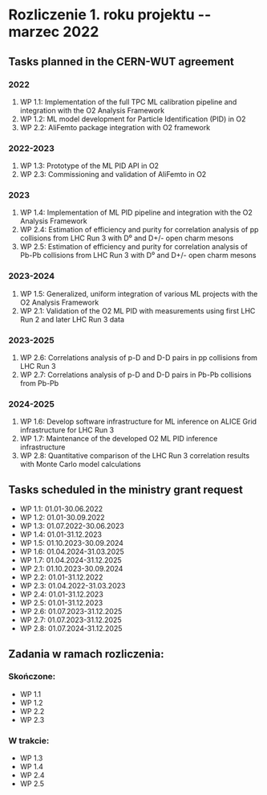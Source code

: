# Rozliczenie 1. roku projektu -- marzec 2022

## Tasks planned in the CERN-WUT agreement

### 2022
1. WP 1.1: Implementation of the full TPC ML calibration pipeline and integration with the O2 Analysis Framework
2. WP 1.2: ML model development for Particle Identification (PID) in O2
3. WP 2.2: AliFemto package integration with O2 framework

### 2022-2023
1. WP 1.3: Prototype of the ML PID API in O2
2. WP 2.3: Commissioning and validation of AliFemto in O2

### 2023
1. WP 1.4: Implementation of ML PID pipeline and integration with the O2 Analysis Framework
2. WP 2.4: Estimation of efficiency and purity for correlation analysis of pp collisions from LHC Run 3 with D⁰ and D+/- open charm mesons
3. WP 2.5: Estimation of efficiency and purity for correlation analysis of Pb-Pb collisions from LHC Run 3 with D⁰ and D+/- open charm mesons

### 2023-2024
1. WP 1.5: Generalized, uniform integration of various ML projects with the O2 Analysis Framework
2. WP 2.1: Validation of the O2 ML PID with measurements using first LHC Run 2 and later LHC Run 3 data

### 2023-2025
1. WP 2.6: Correlations analysis of p-D and D-D pairs in pp collisions from LHC Run 3
2. WP 2.7: Correlations analysis of p-D and D-D pairs in Pb-Pb collisions from Pb-Pb

### 2024-2025
1. WP 1.6: Develop software infrastructure for ML inference on ALICE Grid infrastructure for LHC Run 3
2. WP 1.7: Maintenance of the developed O2 ML PID inference infrastructure
3. WP 2.8: Quantitative comparison of the LHC Run 3 correlation results with Monte Carlo model calculations

## Tasks scheduled in the ministry grant request

- WP 1.1: 01.01-30.06.2022
- WP 1.2: 01.01-30.09.2022
- WP 1.3: 01.07.2022-30.06.2023
- WP 1.4: 01.01-31.12.2023
- WP 1.5: 01.10.2023-30.09.2024
- WP 1.6: 01.04.2024-31.03.2025
- WP 1.7: 01.04.2024-31.12.2025
- WP 2.1: 01.10.2023-30.09.2024
- WP 2.2: 01.01-31.12.2022
- WP 2.3: 01.04.2022-31.03.2023
- WP 2.4: 01.01-31.12.2023
- WP 2.5: 01.01-31.12.2023
- WP 2.6: 01.07.2023-31.12.2025
- WP 2.7: 01.07.2023-31.12.2025
- WP 2.8: 01.07.2024-31.12.2025

## Zadania w ramach rozliczenia:

### Skończone:
- WP 1.1
- WP 1.2
- WP 2.2
- WP 2.3

### W trakcie:
- WP 1.3
- WP 1.4
- WP 2.4
- WP 2.5
